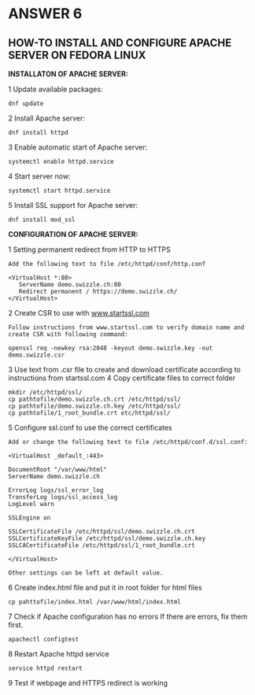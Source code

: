 
# ANSWER 6

## HOW-TO INSTALL AND CONFIGURE APACHE SERVER ON FEDORA LINUX

**INSTALLATON OF APACHE SERVER:**

1 Update available packages: 
```
dnf update
```
2 Install Apache server:
```
dnf install httpd
```
3 Enable automatic start of Apache server:
```
systemctl enable httpd.service
```
4 Start server now:
```
systemctl start httpd.service
```
5 Install SSL support for Apache server:
```
dnf install mod_ssl
```

**CONFIGURATION OF APACHE SERVER:**

1 Setting permanent redirect from HTTP to HTTPS
```
Add the following text to file /etc/httpd/conf/http.conf

<VirtualHost *:80>
   ServerName demo.swizzle.ch:80
   Redirect permanent / https://demo.swizzle.ch/
</VirtualHost>
```
2 Create CSR to use with www.startssl.com
```
Follow instructions from www.startssl.com to verify domain name and create CSR with following command:

openssl req -newkey rsa:2048 -keyout demo.swizzle.key -out demo.swizzle.csr
```
3 Use text from .csr file to create and download certificate according to instructions from startssl.com
4 Copy certificate files to correct folder
```
mkdir /etc/httpd/ssl/
cp pathtofile/demo.swizzle.ch.crt /etc/httpd/ssl/
cp pathtofile/demo.swizzle.ch.key /etc/httpd/ssl/
cp pathtofile/1_root_bundle.crt etc/httpd/ssl/
```
5 Configure ssl.conf to use the correct certificates
```
Add or change the following text to file /etc/httpd/conf.d/ssl.conf:

<VirtualHost _default_:443>

DocumentRoot "/var/www/html"
ServerName demo.swizzle.ch

ErrorLog logs/ssl_error_log
TransferLog logs/ssl_access_log
LogLevel warn

SSLEngine on

SSLCertificateFile /etc/httpd/ssl/demo.swizzle.ch.crt
SSLCertificateKeyFile /etc/httpd/ssl/demo.swizzle.ch.key
SSLCACertificateFile /etc/httpd/ssl/1_root_bundle.crt

</VirtualHost> 

Other settings can be left at default value.
```
6 Create index.html file and put it in root folder for html files
```
cp pahttofile/index.html /var/www/html/index.html
```
7 Check if Apache configuration has no errors
If there are errors, fix them first.
```
apachectl configtest
```
8 Restart Apache httpd service
```
service httpd restart
```
9 Test if webpage and HTTPS redirect is working
